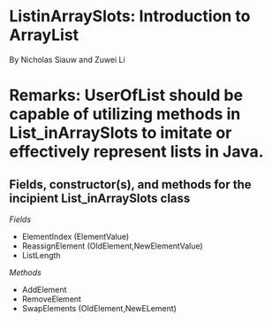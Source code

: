 # ListinArraySlots: Introduction to ArrayList
By Nicholas Siauw and Zuwei Li

# Remarks: UserOfList should be capable of utilizing methods in List_inArraySlots to imitate or effectively represent lists in Java.

## Fields, constructor(s), and methods for the incipient List_inArraySlots class

*Fields*
- ElementIndex (ElementValue)
- ReassignElement (OldElement,NewElementValue)
- ListLength

*Methods*
- AddElement
- RemoveElement
- SwapElements (OldElement,NewELement)


